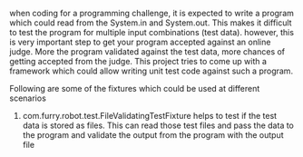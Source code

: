 when coding for a programming challenge, it is expected to write a program which could read from the System.in and System.out. 
This makes it difficult to test the program for multiple input combinations (test data). however, this is very important step to get your 
program accepted against an online judge. More the program validated against the test data, more chances of getting accepted from the judge. 
This project tries to come up with a framework which could allow writing unit test code against such a program.

Following are some of the fixtures which could be used at different scenarios
1. com.furry.robot.test.FileValidatingTestFixture helps to test if the test data is stored as files. This can read those test files and pass
the data to the program and validate the output from the program with the output file